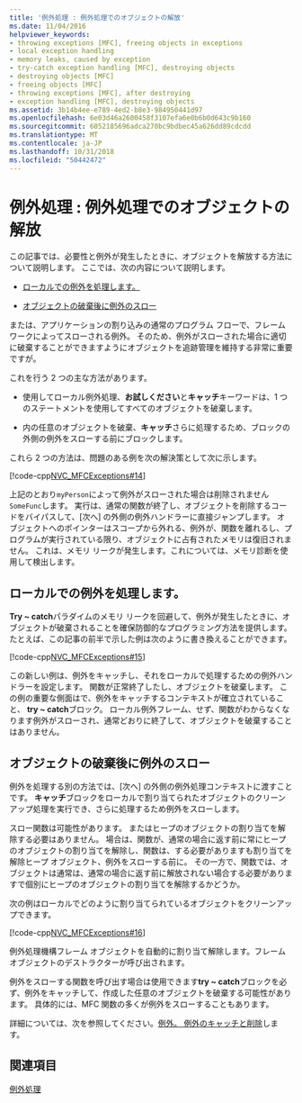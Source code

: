```yaml
---
title: '例外処理 : 例外処理でのオブジェクトの解放'
ms.date: 11/04/2016
helpviewer_keywords:
- throwing exceptions [MFC], freeing objects in exceptions
- local exception handling
- memory leaks, caused by exception
- try-catch exception handling [MFC], destroying objects
- destroying objects [MFC]
- freeing objects [MFC]
- throwing exceptions [MFC], after destroying
- exception handling [MFC], destroying objects
ms.assetid: 3b14b4ee-e789-4ed2-b8e3-984950441d97
ms.openlocfilehash: 6e03d46a2600458f3107efa6e0b6b0d643c9b160
ms.sourcegitcommit: 6052185696adca270bc9bdbec45a626dd89cdcdd
ms.translationtype: MT
ms.contentlocale: ja-JP
ms.lasthandoff: 10/31/2018
ms.locfileid: "50442472"
---
```

# <a name="exceptions-freeing-objects-in-exceptions"></a>例外処理 : 例外処理でのオブジェクトの解放

この記事では、必要性と例外が発生したときに、オブジェクトを解放する方法について説明します。 ここでは、次の内容について説明します。

- [ローカルでの例外を処理します。](#_core_handling_the_exception_locally)

- [オブジェクトの破棄後に例外のスロー](#_core_throwing_exceptions_after_destroying_objects)

または、アプリケーションの割り込みの通常のプログラム フローで、フレームワークによってスローされる例外。 そのため、例外がスローされた場合に適切に破棄することができますようにオブジェクトを追跡管理を維持する非常に重要ですが。

これを行う 2 つの主な方法があります。

- 使用してローカル例外処理、**お試しください**と**キャッチ**キーワードは、1 つのステートメントを使用してすべてのオブジェクトを破棄します。

- 内の任意のオブジェクトを破棄、**キャッチ**さらに処理するため、ブロックの外側の例外をスローする前にブロックします。

これら 2 つの方法は、問題のある例を次の解決策として次に示します。

[!code-cpp[NVC_MFCExceptions#14](../mfc/codesnippet/cpp/exceptions-freeing-objects-in-exceptions_1.cpp)]

上記のとおり`myPerson`によって例外がスローされた場合は削除されません`SomeFunc`します。 実行は、通常の関数が終了し、オブジェクトを削除するコードをバイパスして、[次へ] の外側の例外ハンドラーに直接ジャンプします。 オブジェクトへのポインターはスコープから外れる、例外が、関数を離れるし、プログラムが実行されている限り、オブジェクトに占有されたメモリは復旧されません。 これは、メモリ リークが発生します。これについては、メモリ診断を使用して検出します。

##  <a name="_core_handling_the_exception_locally"></a> ローカルでの例外を処理します。

**Try ~ catch**パラダイムのメモリ リークを回避して、例外が発生したときに、オブジェクトが破棄されることを確保防御的なプログラミング方法を提供します。 たとえば、この記事の前半で示した例は次のように書き換えることができます。

[!code-cpp[NVC_MFCExceptions#15](../mfc/codesnippet/cpp/exceptions-freeing-objects-in-exceptions_2.cpp)]

この新しい例は、例外をキャッチし、それをローカルで処理するための例外ハンドラーを設定します。 関数が正常終了したし、オブジェクトを破棄します。 この例の重要な側面はで、例外をキャッチするコンテキストが確立されていること、 **try ~ catch**ブロック。 ローカル例外フレーム、せず、関数がわからなくなります例外がスローされ、通常どおりに終了して、オブジェクトを破棄することはありません。

##  <a name="_core_throwing_exceptions_after_destroying_objects"></a> オブジェクトの破棄後に例外のスロー

例外を処理する別の方法では、[次へ] の外側の例外処理コンテキストに渡すことです。 **キャッチ**ブロックをローカルで割り当てられたオブジェクトのクリーンアップ処理を実行でき、さらに処理するため例外をスローします。

スロー関数は可能性があります。 またはヒープのオブジェクトの割り当てを解除する必要はありません。 場合は、関数が、通常の場合に返す前に常にヒープのオブジェクトの割り当てを解除し、関数は、する必要がありますも割り当てを解除ヒープ オブジェクト、例外をスローする前に。 その一方で、関数では、オブジェクトは通常は、通常の場合に返す前に解放されない場合する必要がありますで個別にヒープのオブジェクトの割り当てを解除するかどうか。

次の例はローカルでどのように割り当てられているオブジェクトをクリーンアップできます。

[!code-cpp[NVC_MFCExceptions#16](../mfc/codesnippet/cpp/exceptions-freeing-objects-in-exceptions_3.cpp)]

例外処理機構フレーム オブジェクトを自動的に割り当て解除します。フレーム オブジェクトのデストラクターが呼び出されます。

例外をスローする関数を呼び出す場合は使用できます**try ~ catch**ブロックを必ず、例外をキャッチして、作成した任意のオブジェクトを破棄する可能性があります。 具体的には、MFC 関数の多くが例外をスローすることもあります。

詳細については、次を参照してください。[例外。 例外のキャッチと削除](../mfc/exceptions-catching-and-deleting-exceptions.md)します。

## <a name="see-also"></a>関連項目

[例外処理](../mfc/exception-handling-in-mfc.md)

